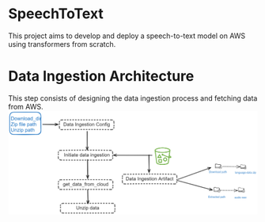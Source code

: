 # SpeechToText
This project aims to develop and deploy a speech-to-text model on AWS using transformers from scratch.

# Data Ingestion Architecture
This step consists of designing the data ingestion process and fetching data from AWS.
![Alt text](images/Speech_text_ingestion.png)
